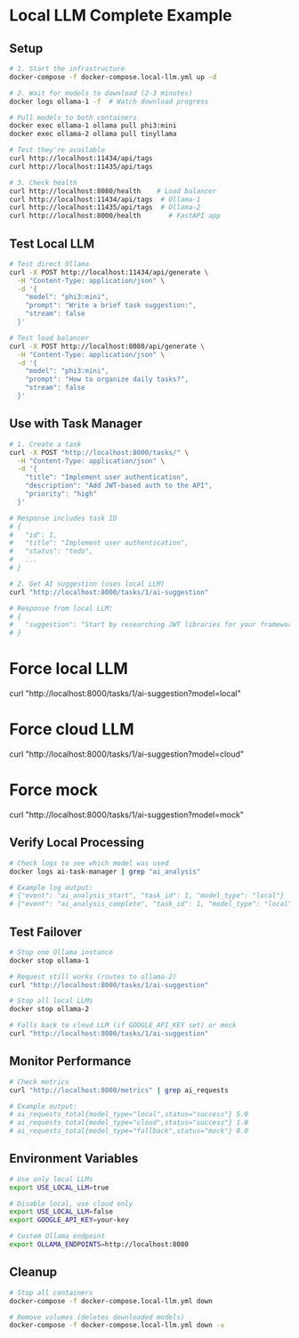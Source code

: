 # Local LLM Complete Example

## Setup

```bash
# 1. Start the infrastructure
docker-compose -f docker-compose.local-llm.yml up -d

# 2. Wait for models to download (2-3 minutes)
docker logs ollama-1 -f  # Watch download progress

# Pull models to both containers
docker exec ollama-1 ollama pull phi3:mini
docker exec ollama-2 ollama pull tinyllama

# Test they're available
curl http://localhost:11434/api/tags
curl http://localhost:11435/api/tags

# 3. Check health
curl http://localhost:8080/health    # Load balancer
curl http://localhost:11434/api/tags  # Ollama-1
curl http://localhost:11435/api/tags  # Ollama-2
curl http://localhost:8000/health       # FastAPI app
```

## Test Local LLM

```bash
# Test direct Ollama
curl -X POST http://localhost:11434/api/generate \
  -H "Content-Type: application/json" \
  -d '{
    "model": "phi3:mini",
    "prompt": "Write a brief task suggestion:",
    "stream": false
  }'

# Test load balancer
curl -X POST http://localhost:8080/api/generate \
  -H "Content-Type: application/json" \
  -d '{
    "model": "phi3:mini", 
    "prompt": "How to organize daily tasks?",
    "stream": false
  }'
```

## Use with Task Manager

```bash
# 1. Create a task
curl -X POST "http://localhost:8000/tasks/" \
  -H "Content-Type: application/json" \
  -d '{
    "title": "Implement user authentication",
    "description": "Add JWT-based auth to the API",
    "priority": "high"
  }'

# Response includes task ID
# {
#   "id": 1,
#   "title": "Implement user authentication",
#   "status": "todo",
#   ...
# }

# 2. Get AI suggestion (uses local LLM)
curl "http://localhost:8000/tasks/1/ai-suggestion"

# Response from local LLM:
# {
#   "suggestion": "Start by researching JWT libraries for your framework. Break into steps: 1) Set up JWT token generation, 2) Create login endpoint, 3) Add middleware for protected routes, 4) Test with Postman. Focus on security best practices from the start."
# }
```

# Force local LLM
curl "http://localhost:8000/tasks/1/ai-suggestion?model=local"

# Force cloud LLM  
curl "http://localhost:8000/tasks/1/ai-suggestion?model=cloud"

# Force mock
curl "http://localhost:8000/tasks/1/ai-suggestion?model=mock"

## Verify Local Processing

```bash
# Check logs to see which model was used
docker logs ai-task-manager | grep "ai_analysis"

# Example log output:
# {"event": "ai_analysis_start", "task_id": 1, "model_type": "local"}
# {"event": "ai_analysis_complete", "task_id": 1, "model_type": "local"}
```

## Test Failover

```bash
# Stop one Ollama instance
docker stop ollama-1

# Request still works (routes to ollama-2)
curl "http://localhost:8000/tasks/1/ai-suggestion"

# Stop all local LLMs
docker stop ollama-2

# Falls back to cloud LLM (if GOOGLE_API_KEY set) or mock
curl "http://localhost:8000/tasks/1/ai-suggestion"
```

## Monitor Performance

```bash
# Check metrics
curl "http://localhost:8000/metrics" | grep ai_requests

# Example output:
# ai_requests_total{model_type="local",status="success"} 5.0
# ai_requests_total{model_type="cloud",status="success"} 1.0
# ai_requests_total{model_type="fallback",status="mock"} 0.0
```

## Environment Variables

```bash
# Use only local LLMs
export USE_LOCAL_LLM=true

# Disable local, use cloud only  
export USE_LOCAL_LLM=false
export GOOGLE_API_KEY=your-key

# Custom Ollama endpoint
export OLLAMA_ENDPOINTS=http://localhost:8080
```

## Cleanup

```bash
# Stop all containers
docker-compose -f docker-compose.local-llm.yml down

# Remove volumes (deletes downloaded models)
docker-compose -f docker-compose.local-llm.yml down -v
```